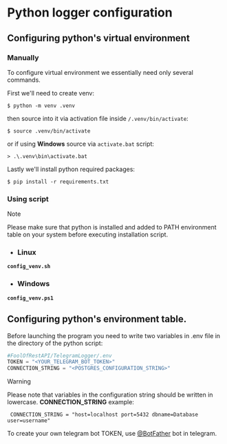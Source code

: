 # Python logger configuration
## Configuring python's virtual environment

### Manually
To configure virtual environment we essentially need only several commands. 

First we'll need to create venv:
```console
$ python -m venv .venv
```
then source into it via activation file inside ```/.venv/bin/activate```:
```console
$ source .venv/bin/activate
```
or if using **Windows** source via ```activate.bat``` script:
```console
> .\.venv\bin\activate.bat
```
Lastly we'll install python required packages:
``` console
$ pip install -r requirements.txt
```
### Using script 
> [!NOTE]
>
> Please make sure that python is installed and added to PATH environment table on your system before executing installation script.
- ### Linux
**```config_venv.sh```**
- ### Windows
**```config_venv.ps1```**
## Configuring python's environment table.
Before launching the program you need to write two variables in .env file in the directory of the python script:
```py
#FoolOfRestAPI/TelegramLogger/.env
TOKEN = "<YOUR_TELEGRAM_BOT_TOKEN>"
CONNECTION_STRING = "<POSTGRES_CONFIGURATION_STRING>"
```
> [!WARNING]
>
> Please note that variables in the configuration string should be written in lowercase.
>**CONNECTION_STRING** example:
>
>``` CONNECTION_STRING = "host=localhost port=5432 dbname=Database user=username"```

To create your own telegram bot TOKEN, use [@BotFather](https://telegram.me/BotFather) bot in telegram.
